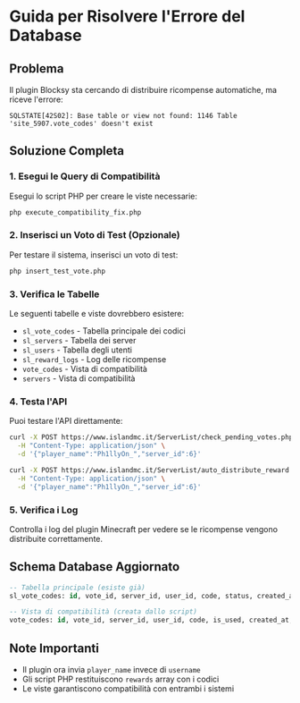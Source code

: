 # Guida per Risolvere l'Errore del Database

## Problema
Il plugin Blocksy sta cercando di distribuire ricompense automatiche, ma riceve l'errore:
```
SQLSTATE[42S02]: Base table or view not found: 1146 Table 'site_5907.vote_codes' doesn't exist
```

## Soluzione Completa

### 1. Esegui le Query di Compatibilità
Esegui lo script PHP per creare le viste necessarie:
```bash
php execute_compatibility_fix.php
```

### 2. Inserisci un Voto di Test (Opzionale)
Per testare il sistema, inserisci un voto di test:
```bash
php insert_test_vote.php
```

### 3. Verifica le Tabelle
Le seguenti tabelle e viste dovrebbero esistere:
- `sl_vote_codes` - Tabella principale dei codici
- `sl_servers` - Tabella dei server
- `sl_users` - Tabella degli utenti
- `sl_reward_logs` - Log delle ricompense
- `vote_codes` - Vista di compatibilità
- `servers` - Vista di compatibilità

### 4. Testa l'API
Puoi testare l'API direttamente:
```bash
curl -X POST https://www.islandmc.it/ServerList/check_pending_votes.php \
  -H "Content-Type: application/json" \
  -d '{"player_name":"Ph1llyOn_","server_id":6}'

curl -X POST https://www.islandmc.it/ServerList/auto_distribute_reward.php \
  -H "Content-Type: application/json" \
  -d '{"player_name":"Ph1llyOn_","server_id":6}'
```

### 5. Verifica i Log
Controlla i log del plugin Minecraft per vedere se le ricompense vengono distribuite correttamente.

## Schema Database Aggiornato
```sql
-- Tabella principale (esiste già)
sl_vote_codes: id, vote_id, server_id, user_id, code, status, created_at, used_at, expires_at

-- Vista di compatibilità (creata dallo script)
vote_codes: id, vote_id, server_id, user_id, code, is_used, created_at, used_at, expires_at, player_name, server_name
```

## Note Importanti
- Il plugin ora invia `player_name` invece di `username`
- Gli script PHP restituiscono `rewards` array con i codici
- Le viste garantiscono compatibilità con entrambi i sistemi